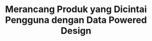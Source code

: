 ---
layout:   certificate
title:    "Merancang Produk yang Dicintai Pengguna dengan Data Powered Design"
slug:     datapowered
category: skillacademy
issuer:   "Skill Academy"
---